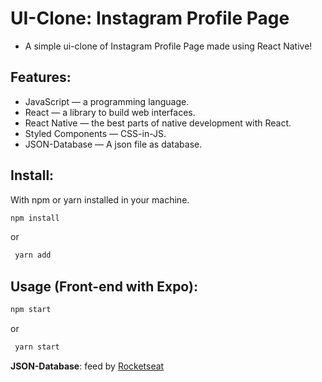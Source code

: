 # UI-Clone: Instagram Profile Page
- A simple ui-clone of Instagram Profile Page made using React Native!

## Features:
- JavaScript — a programming language.
- React — a library to build web interfaces.
- React Native — the best parts of native development with React.
- Styled Components — CSS-in-JS.
- JSON-Database — A json file as database.

## Install:
With npm or yarn installed in your machine.

  ```sh
  npm install
  ```
 or 
 ```sh
  yarn add
  ```
  
## Usage (Front-end with Expo):

   ```sh
   npm start
   ```
  or
  ```sh
   yarn start
   ```
   
   **JSON-Database**: feed by [Rocketseat](https://github.com/rocketseat)
